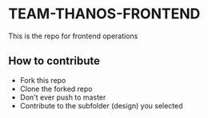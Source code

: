 # TEAM-THANOS-FRONTEND

This is the repo for frontend operations

## How to contribute

- Fork this repo
- Clone the forked repo
- Don't ever push to master
- Contribute to the subfolder (design) you selected


